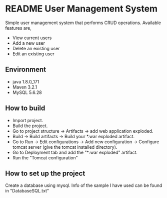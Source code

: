# README  User Management System

Simple user management system that performs CRUD operations.
Available features are,

* View current users
* Add a new user
* Delete an existing user
* Edit an existing user
  
  

Environment
-----------

* java 1.8.0_171
* Maven 3.2.1
* MySQL 5.6.28

How to build
------------

* Import project.
* Build the project.
* Go to project structure -> Artifacts -> add web application exploded.
* Build -> Build artifacts -> Build your *.war exploded artifact.
* Go to Run -> Edit configurations -> Add new configuration -> Configure tomcat server (give the tomcat installed directory).
* Go to Deployment tab and add the "*:war exploded" artifact.
* Run the "Tomcat configuration"



How to set up the project
-------------------------

Create a database using mysql.
Info of the sample I have used can be found in "DatabaseSQL.txt" 


